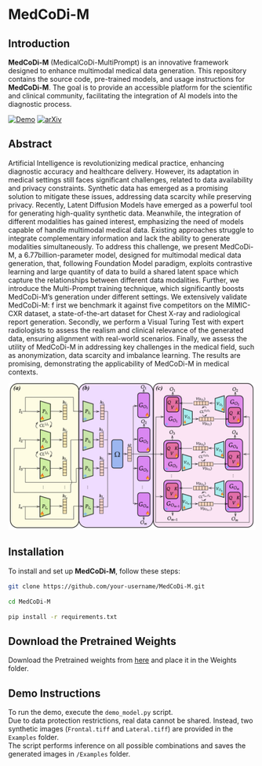 # MedCoDi-M

## Introduction
**MedCoDi-M** (MedicalCoDi-MultiPrompt) is an innovative framework designed to enhance multimodal medical data generation.
This repository contains the source code, pre-trained models, and usage instructions for **MedCoDi-M**. The goal is to provide an accessible platform for the scientific and clinical community, facilitating the integration of AI models into the diagnostic process.

[![Demo](https://img.shields.io/badge/Demo-View-blue)]([URL_DELLA_TUA_DEMO](https://medcodim.unicampus.it/overview))
[![arXiv](https://img.shields.io/badge/arXiv-1234.56789-b31b1b)](https://arxiv.org/abs/2501.04614)

## Abstract
Artificial Intelligence is revolutionizing medical practice, enhancing diagnostic accuracy and healthcare delivery. However, its adaptation in medical settings still faces significant challenges, related to data availability and privacy constraints. Synthetic data has emerged as a promising solution to mitigate these issues, addressing data scarcity while preserving privacy. Recently, Latent Diffusion Models have emerged as a powerful tool for generating high-quality synthetic data. Meanwhile, the integration of different modalities has gained interest, emphasizing the need of models capable of handle multimodal medical data. Existing approaches struggle to integrate complementary information and lack the ability to generate modalities simultaneously. To address this challenge, we present MedCoDi-M, a 6.77billion-parameter model, designed for multimodal medical data generation, that, following Foundation Model paradigm, exploits contrastive learning and large quantity of data to build a shared latent space which capture the relationships between different data modalities. Further, we introduce the Multi-Prompt training technique, which significantly boosts MedCoDi-M’s generation under different settings. We extensively validate MedCoDi-M: f irst we benchmark it against five competitors on the MIMIC-CXR dataset, a state-of-the-art dataset for Chest X-ray and radiological report generation. Secondly, we perform a Visual Turing Test with expert radiologists to assess the realism and clinical relevance of the generated data, ensuring alignment with real-world scenarios. Finally, we assess the utility of MedCoDi-M in addressing key challenges in the medical field, such as anonymization, data scarcity and imbalance learning. The results are promising, demonstrating the applicability of MedCoDi-M in medical contexts.

![alt text](https://github.com/cosbidev/MedCoDi-M/blob/main/Model.png)

 
## Installation
To install and set up **MedCoDi-M**, follow these steps:

```bash
git clone https://github.com/your-username/MedCoDi-M.git
```
```bash
cd MedCoDi-M
```
```bash
pip install -r requirements.txt
```
## Download the Pretrained Weights
Download the Pretrained weights from [here](https://unicampus365-my.sharepoint.com/:u:/g/personal/daniele_molino_unicampus_it/EaeJqsDx5RNFhAij-80UGdEBuiMw9DrnVqy7cvEstgUo3w?e=xdVpt0) and place it in the Weights folder.

## Demo Instructions
To run the demo, execute the `demo_model.py` script.  
Due to data protection restrictions, real data cannot be shared. Instead, two synthetic images (`Frontal.tiff` and `Lateral.tiff`) are provided in the `Examples` folder.  
The script performs inference on all possible combinations and saves the generated images in `/Examples` folder.


